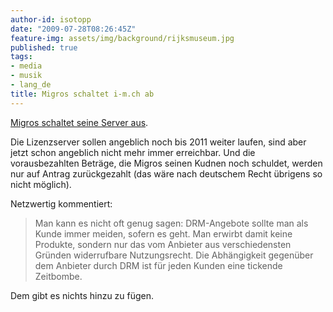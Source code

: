 ```yaml
---
author-id: isotopp
date: "2009-07-28T08:26:45Z"
feature-img: assets/img/background/rijksmuseum.jpg
published: true
tags:
- media
- musik
- lang_de
title: Migros schaltet i-m.ch ab
---
```

[Migros schaltet seine Server aus](http://netzwertig.com/2009/07/27/drm-migros-schliesst-download-shop-i-m-ch-kunden-verlieren-gekaufte-songs/).

Die Lizenzserver sollen angeblich noch bis 2011 weiter laufen, sind aber
jetzt schon angeblich nicht mehr immer erreichbar. Und die vorausbezahlten
Beträge, die Migros seinen Kudnen noch schuldet, werden nur auf Antrag
zurückgezahlt (das wäre nach deutschem Recht übrigens so nicht möglich).

Netzwertig kommentiert:

> Man kann es nicht oft genug sagen: DRM-Angebote sollte man als Kunde immer
> meiden, sofern es geht. Man erwirbt damit keine Produkte, sondern nur das
> vom Anbieter aus verschiedensten Gründen widerrufbare Nutzungsrecht. Die
> Abhängigkeit gegenüber dem Anbieter durch DRM ist für jeden Kunden eine
> tickende Zeitbombe.

Dem gibt es nichts hinzu zu fügen.
